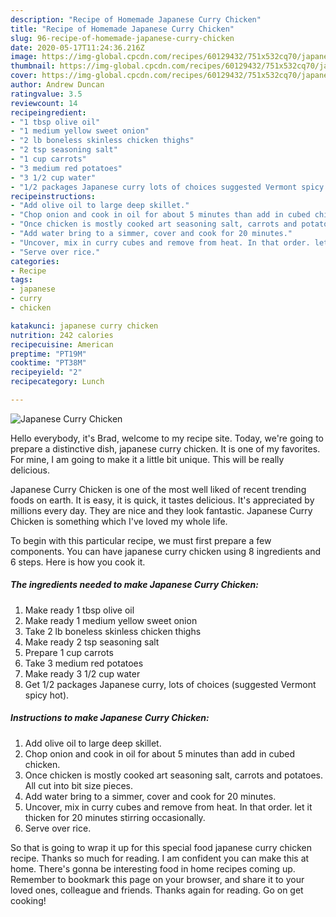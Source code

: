 ```yaml
---
description: "Recipe of Homemade Japanese Curry Chicken"
title: "Recipe of Homemade Japanese Curry Chicken"
slug: 96-recipe-of-homemade-japanese-curry-chicken
date: 2020-05-17T11:24:36.216Z
image: https://img-global.cpcdn.com/recipes/60129432/751x532cq70/japanese-curry-chicken-recipe-main-photo.jpg
thumbnail: https://img-global.cpcdn.com/recipes/60129432/751x532cq70/japanese-curry-chicken-recipe-main-photo.jpg
cover: https://img-global.cpcdn.com/recipes/60129432/751x532cq70/japanese-curry-chicken-recipe-main-photo.jpg
author: Andrew Duncan
ratingvalue: 3.5
reviewcount: 14
recipeingredient:
- "1 tbsp olive oil"
- "1 medium yellow sweet onion"
- "2 lb boneless skinless chicken thighs"
- "2 tsp seasoning salt"
- "1 cup carrots"
- "3 medium red potatoes"
- "3 1/2 cup water"
- "1/2 packages Japanese curry lots of choices suggested Vermont spicy hot"
recipeinstructions:
- "Add olive oil to large deep skillet."
- "Chop onion and cook in oil for about 5 minutes than add in cubed chicken."
- "Once chicken is mostly cooked art seasoning salt, carrots and potatoes. All cut into bit size pieces."
- "Add water bring to a simmer, cover and cook for 20 minutes."
- "Uncover, mix in curry cubes and remove from heat. In that order. let it thicken for 20 minutes stirring occasionally."
- "Serve over rice."
categories:
- Recipe
tags:
- japanese
- curry
- chicken

katakunci: japanese curry chicken 
nutrition: 242 calories
recipecuisine: American
preptime: "PT19M"
cooktime: "PT38M"
recipeyield: "2"
recipecategory: Lunch

---
```



![Japanese Curry Chicken](https://img-global.cpcdn.com/recipes/60129432/751x532cq70/japanese-curry-chicken-recipe-main-photo.jpg)

Hello everybody, it's Brad, welcome to my recipe site. Today, we're going to prepare a distinctive dish, japanese curry chicken. It is one of my favorites. For mine, I am going to make it a little bit unique. This will be really delicious.



Japanese Curry Chicken is one of the most well liked of recent trending foods on earth. It is easy, it is quick, it tastes delicious. It's appreciated by millions every day. They are nice and they look fantastic. Japanese Curry Chicken is something which I've loved my whole life.


To begin with this particular recipe, we must first prepare a few components. You can have japanese curry chicken using 8 ingredients and 6 steps. Here is how you cook it.

<!--inarticleads1-->

##### The ingredients needed to make Japanese Curry Chicken:

1. Make ready 1 tbsp olive oil
1. Make ready 1 medium yellow sweet onion
1. Take 2 lb boneless skinless chicken thighs
1. Make ready 2 tsp seasoning salt
1. Prepare 1 cup carrots
1. Take 3 medium red potatoes
1. Make ready 3 1/2 cup water
1. Get 1/2 packages Japanese curry, lots of choices (suggested Vermont spicy hot).




<!--inarticleads2-->

##### Instructions to make Japanese Curry Chicken:

1. Add olive oil to large deep skillet.
1. Chop onion and cook in oil for about 5 minutes than add in cubed chicken.
1. Once chicken is mostly cooked art seasoning salt, carrots and potatoes. All cut into bit size pieces.
1. Add water bring to a simmer, cover and cook for 20 minutes.
1. Uncover, mix in curry cubes and remove from heat. In that order. let it thicken for 20 minutes stirring occasionally.
1. Serve over rice.




So that is going to wrap it up for this special food japanese curry chicken recipe. Thanks so much for reading. I am confident you can make this at home. There's gonna be interesting food in home recipes coming up. Remember to bookmark this page on your browser, and share it to your loved ones, colleague and friends. Thanks again for reading. Go on get cooking!
